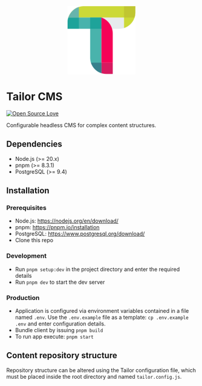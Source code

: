 <div align="center">
  <img width="180" src="./apps/frontend/src/assets/img/default-logo-compact.svg">
</div>

# Tailor CMS

[![Open Source
Love](https://badgen.net/badge/Open%20Source/%E2%9D%A4/3eaf8e)](https://github.com/ellerbrock/open-source-badge/)

Configurable headless CMS for complex content structures.

## Dependencies

- Node.js (>= 20.x)
- pnpm (>= 8.3.1)
- PostgreSQL (>= 9.4)

## Installation

### Prerequisites

- Node.js: https://nodejs.org/en/download/
- pnpm: https://pnpm.io/installation
- PostgreSQL: https://www.postgresql.org/download/
- Clone this repo

### Development

- Run `pnpm setup:dev` in the project directory and enter the required details
- Run `pnpm dev` to start the dev server

### Production

- Application is configured via environment variables contained in a
  file named `.env`. Use the `.env.example` file as a template: 
  `cp .env.example .env` and enter configuration details.
- Bundle client by issuing `pnpm build`
- To run app execute: `pnpm start`

## Content repository structure

Repository structure can be altered using the Tailor configuration file, 
which must be placed inside the root directory and named `tailor.config.js`.
